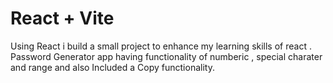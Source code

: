 # React + Vite

Using React i build a small project to enhance my learning skills of react .
Password Generator app having functionality of numberic , special charater and range and also Included a Copy functionality.

